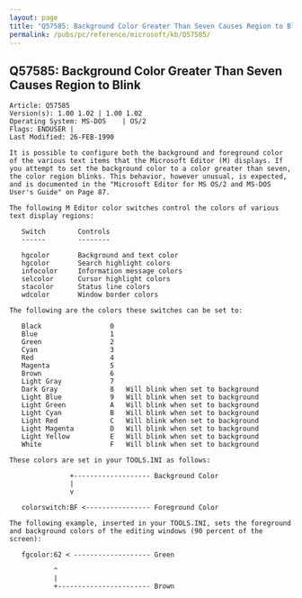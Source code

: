```yaml
---
layout: page
title: "Q57585: Background Color Greater Than Seven Causes Region to Blink"
permalink: /pubs/pc/reference/microsoft/kb/Q57585/
---
```


## Q57585: Background Color Greater Than Seven Causes Region to Blink

	Article: Q57585
	Version(s): 1.00 1.02 | 1.00 1.02
	Operating System: MS-DOS    | OS/2
	Flags: ENDUSER |
	Last Modified: 26-FEB-1990
	
	It is possible to configure both the background and foreground color
	of the various text items that the Microsoft Editor (M) displays. If
	you attempt to set the background color to a color greater than seven,
	the color region blinks. This behavior, however unusual, is expected,
	and is documented in the "Microsoft Editor for MS OS/2 and MS-DOS
	User's Guide" on Page 87.
	
	The following M Editor color switches control the colors of various
	text display regions:
	
	   Switch        Controls
	   ------        --------
	
	   hgcolor       Background and text color
	   hgcolor       Search highlight colors
	   infocolor     Information message colors
	   selcolor      Cursor highlight colors
	   stacolor      Status line colors
	   wdcolor       Window border colors
	
	The following are the colors these switches can be set to:
	
	   Black                 0
	   Blue                  1
	   Green                 2
	   Cyan                  3
	   Red                   4
	   Magenta               5
	   Brown                 6
	   Light Gray            7
	   Dark Gray             8   Will blink when set to background
	   Light Blue            9   Will blink when set to background
	   Light Green           A   Will blink when set to background
	   Light Cyan            B   Will blink when set to background
	   Light Red             C   Will blink when set to background
	   Light Magenta         D   Will blink when set to background
	   Light Yellow          E   Will blink when set to background
	   White                 F   Will blink when set to background
	
	These colors are set in your TOOLS.INI as follows:
	
	               +------------------- Background Color
	               |
	               v
	
	   colorswitch:BF <---------------- Foreground Color
	
	The following example, inserted in your TOOLS.INI, sets the foreground
	and background colors of the editing windows (90 percent of the
	screen):
	
	   fgcolor:62 < ------------------- Green
	
	           ^
	           |
	           +----------------------- Brown
